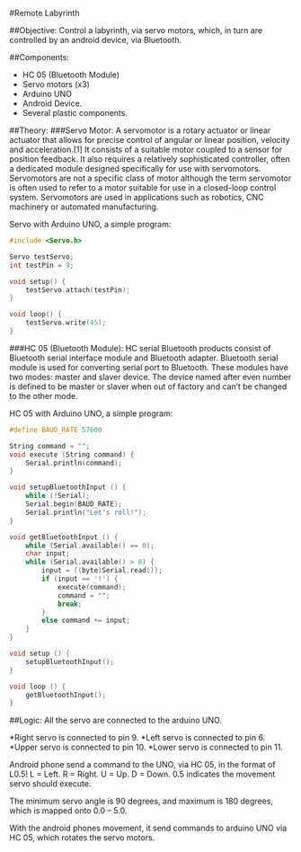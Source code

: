 #Remote Labyrinth

##Objective:
Control a labyrinth, via servo motors, which, in turn are controlled by an android device, via Bluetooth.

##Components:
*	HC 05 (Bluetooth Module)
*	Servo motors (x3)
*	Arduino UNO
*	Android Device.
*	Several plastic components.

##Theory:
###Servo Motor:
A servomotor is a rotary actuator or linear actuator that allows for precise control of angular or linear position, velocity and acceleration.[1] It consists of a suitable motor coupled to a sensor for position feedback. It also requires a relatively sophisticated controller, often a dedicated module designed specifically for use with servomotors.
Servomotors are not a specific class of motor although the term servomotor is often used to refer to a motor suitable for use in a closed-loop control system.
Servomotors are used in applications such as robotics, CNC machinery or automated manufacturing.

Servo with Arduino UNO, a simple program:

````c
#include <Servo.h>

Servo testServo;
int testPin = 9;

void setup() {
	testServo.attach(testPin);
}

void loop() {  
	testServo.write(45);
}
````

###HC 05 (Bluetooth Module):
HC serial Bluetooth products consist of Bluetooth serial interface module and Bluetooth adapter. Bluetooth serial module is used for converting serial port to Bluetooth. These modules have two modes: master and slaver device. The device named after even number is defined to be master or slaver when out of factory and can’t be changed to the other mode.
	
HC 05 with Arduino UNO, a simple program:

````c
#define BAUD_RATE 57600

String command = "";
void execute (String command) {
	Serial.println(command);
}

void setupBluetoothInput () {
	while (!Serial);
	Serial.begin(BAUD_RATE);
	Serial.println("Let's roll!");
}

void getBluetoothInput () {
	while (Serial.available() == 0);
	char input;
	while (Serial.available() > 0) {
		input = ((byte)Serial.read());
		if (input == '!') {
			execute(command);
			command = "";
			break;
		}
		else command += input;
	}
}

void setup () {
	setupBluetoothInput();
}

void loop () {
	getBluetoothInput();
}
````

##Logic:
All the servo are connected to the arduino UNO.
	
*Right servo is connected to pin 9.
*Left servo is connected to pin 6.
*Upper servo is connected to pin 10.
*Lower servo is connected to pin 11.

Android phone send a command to the UNO, via HC 05, in the format of L0.5! 
L = Left.
R = Right.
U = Up.
D = Down.
0.5 indicates the movement servo should execute.

The minimum servo angle is 90 degrees, and maximum is 180 degrees, which is mapped onto 0.0 – 5.0.

With the android phones movement, it send commands to arduino UNO via HC 05, which rotates the servo motors.
